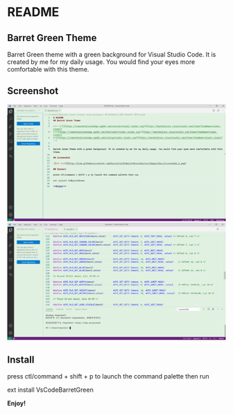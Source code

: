# README
## Barret Green Theme

<!-- [![](https://vsmarketplacebadge.apphb.com/version/niudai.niudai.svg)](https://marketplace.visualstudio.com/items?itemName=niudai.niudai)
[![](https://vsmarketplacebadge.apphb.com/downloads/niudai.niudai.svg)](https://marketplace.visualstudio.com/items?itemName=niudai.niudai)
[![](https://vsmarketplacebadge.apphb.com/rating/niudai.niudai.svg)](https://marketplace.visualstudio.com/items?itemName=niudai.niudai) -->


Barret Green theme with a green background for Visual Studio Code. It is created by me for my daily usage. You would find your eyes more comfortable with this theme.

## Screenshot

![alt text](https://github.com/BarretRen/VsCodeBarretGreen/blob/main/images/screen1.png)
![alt text](https://github.com/BarretRen/VsCodeBarretGreen/blob/main/images/screen2.png)
## Install

press ctl/command + shift + p to launch the command palette then run

ext install VsCodeBarretGreen

**Enjoy!**
